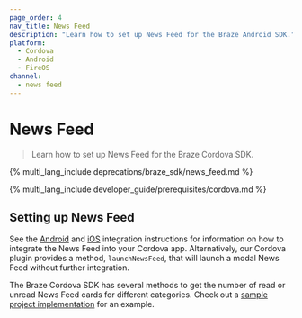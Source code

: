 ```yaml
---
page_order: 4
nav_title: News Feed
description: "Learn how to set up News Feed for the Braze Android SDK."
platform: 
  - Cordova
  - Android
  - FireOS
channel:
  - news feed
---
```


# News Feed

> Learn how to set up News Feed for the Braze Cordova SDK.

{% multi_lang_include deprecations/braze_sdk/news_feed.md %}

{% multi_lang_include developer_guide/prerequisites/cordova.md %}

## Setting up News Feed

See the [Android]({{site.baseurl}}/developer_guide/platforms/android/news_feed/) and [iOS]({{site.baseurl}}/developer_guide/platforms/legacy_sdks/ios/news_feed/integration/) integration instructions for information on how to integrate the News Feed into your Cordova app. Alternatively, our Cordova plugin provides a method, `launchNewsFeed`, that will launch a modal News Feed without further integration.

The Braze Cordova SDK has several methods to get the number of read or unread News Feed cards for different categories. Check out a [sample project implementation](https://github.com/braze-inc/braze-cordova-sdk/blob/master/sample-project/www/js/index.js) for an example.
